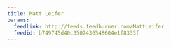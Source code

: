 ```yaml
---
title: Matt Leifer
params:
  feedlink: http://feeds.feedburner.com/MattLeifer
  feedid: b749745d40c3502436548604e1f8333f
---
```

